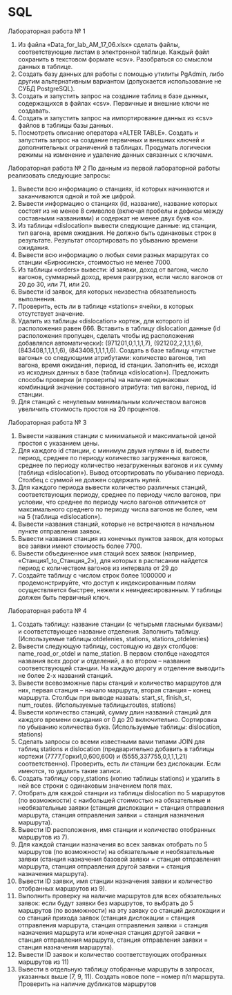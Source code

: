 # SQL
Лабораторная работа № 1
1. Из файла «Data_for_lab_AM_17_06.xlsx» сделать файлы, соответствующие листам в
электронной таблице. Каждый файл сохранить в текстовом формате «csv».
Разобраться со смыслом данных в таблице.
2. Создать базу данных для работы с помощью утилиты PgAdmin, либо другим
альтернативным вариантом (допускается использование не СУБД PostgreSQL).
3. Создать и запустить запрос на создание таблиц в базе дынных, содержащихся в
файлах «csv». Первичные и внешние ключи не создавать.
4. Создать и запустить запрос на импортирование данных из «csv» файлов в таблицы
базы данных.
5. Посмотреть описание оператора «ALTER TABLE». Создать и запустить запрос на
создание первичных и внешних ключей и дополнительных ограничений в таблицах.
Продумать логически режимы на изменение и удаление данных связанных с
ключами.

Лабораторная работа № 2
По данным из первой лабораторной работы реализовать следующие запросы:
1. Вывести всю информацию о станциях, id которых начинаются и
заканчиваются одной и той же цифрой.
2. Вывести информацию о станциях (id, название), название которых состоят
из не менее 8 символов (включая пробелы и дефисы между составными
названиями) и содержат не менее двух букв «о».
3. Из таблицы «dislocation» вывести следующие данные: ид станции, тип
вагона, время ожидания. Не должно быть одинаковых строк в результате.
Результат отсортировать по убыванию времени ожидания.
4. Вывести всю информацию о любых семи разных маршрутах со станции
«Бирюсинск», стоимостью не менее 7000.
5. Из таблицы «orders» вывести: id заявки, доход от вагона, число вагонов,
суммарный доход, время разгрузки, если число вагонов от 20 до 30, или 71,
или 20.
6. Вывести id заявок, для которых неизвестна обязательность выполнения.
7. Проверить, есть ли в таблице «stations» ячейки, в которых отсутствует
значение.
8. Удалить из таблицы «dislocation» кортеж, для которого id расположения
равен 666. Вставить в таблицу dislocation данные (id расположения
пропущен, сделать чтобы ид расположения добавлялся автоматически):
(971201,0,1,1,1,7), (921202,2,1,1,1,6), (843408,1,1,1,1,6), (843408,1,1,1,1,6).
Создать в базе таблицу «пустые вагоны» со следующими атрибутами:
количество вагонов, тип вагона, время ожидания, период, id станции.
Заполнить ее, исходя из исходных данных в базе (таблица «dislocation»).
Предложить способы проверки (и проверить) на наличие одинаковых
комбинаций значение составного атрибута: тип вагона, период, id станции.
9. Для станций с ненулевым минимальным количеством вагонов увеличить
стоимость простоя на 20 процентов.

Лабораторная работа № 3
1. Вывести названия станции с минимальной и максимальной ценой простоя с указанием
цены.
2. Для каждого id станции, с минимум двумя нулями в id, вывести период, среднее по
периоду количество загруженных вагонов, среднее по периоду количество незагруженных
вагонов и их сумму (таблица «dislocation»). Вывод отсортировать по убыванию периода.
Столбец с суммой не должен содержать нулей.
3. Для каждого периода вывести количество различных станций, соответствующих
периоду, среднее по периоду число вагонов, при условии, что среднее по периоду число
вагонов отличается от максимального среднего по периоду числа вагонов не более, чем на
5 (таблица «dislocation»).
4. Вывести названия станций, которые не встречаются в начальном пункте отправления
заявок.
5. Вывести названия станция из конечных пунктов заявок, для которых все заявки имеют
стоимость более 7700.
6. Вывести объединенное имя стаций всех заявок (например, «Станция1_to_Станция_2»),
для которых в расписании найдется период с количеством вагонов из интервала от 29 до
7. Создайте таблицу с числом строк более 1000000 и продемонстрируйте, что доступ к
индексированным полям осуществляется быстрее, нежели к неиндексированным. У
таблицы должен быть первичный ключ.

Лабораторная работа № 4
1. Создать таблицу: название станции (с четырьмя гласными буквами) и
соответствующее название отделения. Заполнить таблицу. (Используемые
таблицы:otdelenies, stations, stations_otdelenies)
2. Вывести следующую таблицу, состоящую из двух столбцов:
name_road_or_otdel и name_station. В первом столбце находятся названия всех
дорог и отделений, а во втором – название соответствующей станции. На каждую
дорогу и отделение выводить не более 2-х названий станций.
3. Вывести всевозможные пары станций и количество маршрутов для них,
первая станция – начало маршрута, вторая станция – конец маршрута. Столбцы при
выводе назвать: start_st, finish_st, num_routes. (Используемые таблицы:routes,
stations)
4. Вывести количество станций, сумму длин названий станций для каждого
времени ожидания от 0 до 20 включительно. Сортировка по убыванию количества
букв. (Используемые таблицы: dislocation, stations)
5. Сделать запросы со всеми известными вами типами JOIN для таблиц
stations и dislocation (предварительно добавить в таблицы кортежи (7777,Горки1,0,600,600) и (5555,337755,0,1,1,1,21) соответственно). Проверить, есть ли станции
без дислокации. Если имеются, то удалить такие записи.
6. Создать таблицу copy_stations (копию таблицы stations) и удалить в ней все
строки с одинаковым значением поля max.
7. Отобрать для каждой станции из таблицы dislocation по 5 маршрутов (по
возможности) с наибольшей стоимостью на обязательные и необязательные заявки
(станция дислокации = станция отправления маршрута, станция отправления
заявки = станция назначения маршрута).
8. Вывести ID расположения, имя станции и количество отобранных
маршрутов из 7).
9. Для каждой станции назначения во всех заявках отобрать по 5 маршрутов
(по возможности) на обязательные и необязательные заявки (станция назначения
базовой заявки = станция отправления маршрута, станция отправления другой
заявки = станция назначения маршрута).
10. Вывести ID заявки, имя станции назначения заявки и количество
отобранных маршрутов из 9).
11. Выполнить проверку на наличие маршрутов для всех обязательных
заявок: если будут заявки без маршрутов, то выбрать до 5 маршрутов (по
возможности) на эту заявку со станций дислокации и со станций прихода заявок
(станция дислокации = станция отправления маршрута, станция отправления
заявки = станция назначения маршрута или конечная станция другой заявки =
станция отправления маршрута, станция отправления заявки = станция назначения
маршрута).
12. Вывести ID заявок и количество соответствующих отобранных
маршрутов из 11)
13. Вывести в отдельную таблицу отобранные маршруты в запросах,
указанных выше (7, 9, 11). Создать новое поле – номер п/п маршрута. Проверить на
наличие дубликатов маршрутов

